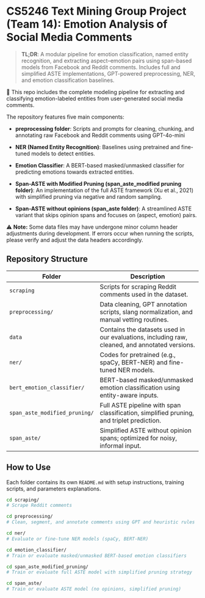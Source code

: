 # CS5246 Text Mining Group Project (Team 14): Emotion Analysis of Social Media Comments

> **TL;DR**: A modular pipeline for emotion classification, named entity recognition, and extracting aspect–emotion pairs using span-based models from Facebook and Reddit comments. Includes full and simplified ASTE implementations, GPT-powered preprocessing, NER, and emotion classification baselines.

🧩 This repo includes the complete modeling pipeline for extracting and classifying emotion-labeled entities from user-generated social media comments.

The repository features five main components:

- **preprocessing folder**: Scripts and prompts for cleaning, chunking, and annotating raw Facebook and Reddit comments using GPT-4o-mini

- **NER (Named Entity Recognition)**: Baselines using pretrained and fine-tuned models to detect entities.

- **Emotion Classifier**: A BERT-based masked/unmasked classifier for predicting emotions towards extracted entities.

- **Span-ASTE with Modified Pruning (span_aste_modified pruning folder)**: An implementation of the full ASTE framework (Xu et al., 2021) with simplified pruning via negative and random sampling.

- **Span-ASTE without opinions (span_aste folder)**: A streamlined ASTE variant that skips opinion spans and focuses on (aspect, emotion) pairs.

⚠️ **Note:** Some data files may have undergone minor column header adjustments during development. If errors occur when running the scripts, please verify and adjust the data headers accordingly.

## Repository Structure

| Folder | Description |
|--------|-------------|
| `scraping` | Scripts for scraping Reddit comments used in the dataset. |
| `preprocessing/` | Data cleaning, GPT annotation scripts, slang normalization, and manual vetting routines. |
| `data` | Contains the datasets used in our evaluations, including raw, cleaned, and annotated versions. |
| `ner/` | Codes for pretrained (e.g., spaCy, BERT-NER) and fine-tuned NER models. |
| `bert_emotion_classifier/` | BERT-based masked/unmasked emotion classification using entity-aware inputs. |
| `span_aste_modified_pruning/` | Full ASTE pipeline with span classification, simplified pruning, and triplet prediction. |
| `span_aste/` | Simplified ASTE without opinion spans; optimized for noisy, informal input. |

## How to Use

Each folder contains its own `README.md` with setup instructions, training scripts, and parameters explanations.

```bash
cd scraping/
# Scrape Reddit comments

cd preprocessing/
# Clean, segment, and annotate comments using GPT and heuristic rules

cd ner/
# Evaluate or fine-tune NER models (spaCy, BERT-NER)

cd emotion_classifier/
# Train or evaluate masked/unmasked BERT-based emotion classifiers

cd span_aste_modified_pruning/
# Train or evaluate full ASTE model with simplified pruning strategy

cd span_aste/
# Train or evaluate ASTE model (no opinions, simplified pruning)
```
